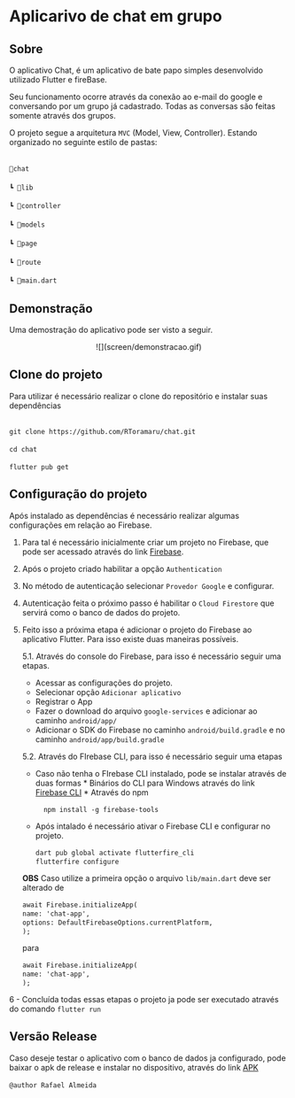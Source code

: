 
# Aplicarivo de chat em grupo

  

## Sobre

  

O aplicativo Chat, é um aplicativo de bate papo simples desenvolvido utilizado Flutter e fireBase.

Seu funcionamento ocorre através da conexão ao e-mail do google e conversando por um grupo já cadastrado. Todas as conversas são feitas somente através dos grupos.

  
  

O projeto segue a arquitetura ``MVC`` (Model, View, Controller). Estando organizado no seguinte estilo de pastas:

  
  

```bash

📁chat

┗ 📁lib

┗ 📁controller

┗ 📁models

┗ 📁page

┗ 📁route

┗ 📜main.dart

```

  
  

## Demonstração

  
  

Uma demostração do aplicativo pode ser visto a seguir.

  
  

<center>![](screen/demonstracao.gif)</center>

  
  

## Clone do projeto

  
  

Para utilizar é necessário realizar o clone do repositório e instalar suas dependências

  
  

```

git clone https://github.com/RToramaru/chat.git

cd chat

flutter pub get

```

  
  

## Configuração do projeto

  

Após instalado as dependências é necessário realizar algumas configurações em relação ao Firebase.

  
  

1. Para tal é necessário inicialmente criar um projeto no Firebase, que pode ser acessado através do link [Firebase](https://console.firebase.google.com/).

  
  

2. Após o projeto criado habilitar a opção ``Authentication``

  
  

3. No método de autenticação selecionar ``Provedor Google`` e configurar.

  
  

4. Autenticação feita o próximo passo é habilitar o ``Cloud Firestore`` que servirá como o banco de dados do projeto.

  
  

5. Feito isso a próxima etapa é adicionar o projeto do Firebase ao aplicativo Flutter. Para isso existe duas maneiras possíveis.

	5.1. Através do console do Firebase, para isso é necessário seguir uma etapas.
	* Acessar as configurações do projeto.
	* Selecionar opção ``Adicionar aplicativo``
	* Registrar o App
	* Fazer o download do arquivo ``google-services`` e adicionar ao caminho ``android/app/``
	* Adicionar o SDK do Firebase no caminho ``android/build.gradle`` e no caminho ``android/app/build.gradle``
	
	5.2. Através do FIrebase CLI, para isso é necessário seguir uma etapas
	* Caso não tenha o FIrebase CLI instalado, pode se instalar através de duas formas
			* Binários do CLI para Windows através do link [Firebase CLI](https://firebase.tools/bin/win/instant/latest)
			* Através do npm

			npm install -g firebase-tools

	* Após intalado é necessário ativar o Firebase CLI e configurar no projeto.

		```
		dart pub global activate flutterfire_cli
		flutterfire configure
		```
	**OBS** Caso utilize a primeira opção o arquivo ``lib/main.dart`` deve ser alterado de
	```
	await Firebase.initializeApp(
	name: 'chat-app',
	options: DefaultFirebaseOptions.currentPlatform,
	);
	```
	para

	```
	await Firebase.initializeApp(
	name: 'chat-app',
	);
	```


6 - Concluída todas essas etapas o projeto ja pode ser executado através do comando ``flutter run``

  
  
  
## Versão Release

  

Caso deseje testar o aplicativo com o banco de dados ja configurado, pode baixar o apk de release e instalar no dispositivo, através do link [APK](https://github.com/RToramaru/chat/releases/download/app-use/chat.apk)

  

``@author Rafael Almeida``
